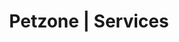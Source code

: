 ---
title: Petzone | Services
layout: service-individual
label: "Radiology"
text: The process of taking an x-ray is least invasive and pain free and helps our veterinarians better understand what is happening inside your pet’s body. The process may take 10-15 minutes after which we are immediately interpret the images of the x-rays. X-rays can help identify broken bone, diseases, cancers and infections. X-rays also help veterinarians formulate a medical and/or surgical treatment plan for your pet in a short amount of time. At PetZone we email the x-ray images to owners so they are easily accessible at any time. This is specifically beneficial for specialist consultations such as [cardiac]("/services/cardiac") or [physiotherapy]("/services-physio") consults. We are constantly in touch with all veterinarians at every clinic location. We can therefore ask for a cardiac consult from our in house cardiologist at PetZone Churchgate while your pet is being treated at PetZone Mahalaxmi or PetZone Goa.
img: "/images/learn_more/DigitalXRay.png"
---